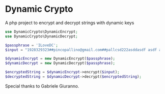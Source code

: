 # Dynamic Crypto

A php project to encrypt and decrypt strings with dynamic keys

```php
use DynamicCrypto\DynamicEncrypt;
use DynamicCrypto\DynamicDecrypt;

$passphrase = 'ILoveDC';
$input = "1928329323##pincopallino@gmail.com##pallcsd222asddasdf asdf asdf asf asfas fdasdasdasdino##24##it";// text to encrypt

$dynamicEncrypt = new DynamicEncrypt($passphrase);
$dynamicDecrypt = new DynamicDecrypt($passphrase);

$encryptedString = $dynamicEncrypt->encrypt($input);
$decryptedString = $dynamicDecrypt->decrypt($encryptedString);
```

Special thanks to Gabriele Giuranno.